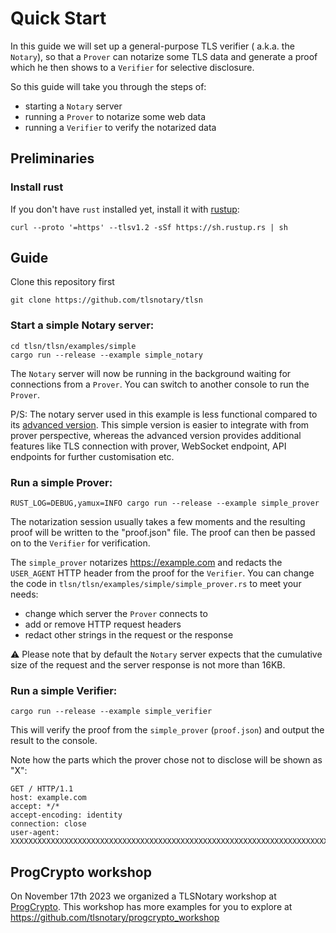 # Quick Start

In this guide we will set up a general-purpose TLS verifier ( a.k.a. the `Notary`), so that a `Prover` can notarize some TLS data and generate a proof which he then shows to a `Verifier` for selective disclosure.

So this guide will take you through the steps of:
- starting a `Notary` server
- running a `Prover` to notarize some web data
- running a `Verifier` to verify the notarized data

## Preliminaries

### Install rust

If you don't have `rust` installed yet, install it with [rustup](https://rustup.rs/):
```shell
curl --proto '=https' --tlsv1.2 -sSf https://sh.rustup.rs | sh
```

## Guide
Clone this repository first

```shell
git clone https://github.com/tlsnotary/tlsn
```

### Start a simple Notary server:

```shell
cd tlsn/tlsn/examples/simple
cargo run --release --example simple_notary
```

The `Notary` server will now be running in the background waiting for connections from a `Prover`. You can switch to another console to run the `Prover`.

P/S: The notary server used in this example is less functional compared to its [advanced version](https://github.com/tlsnotary/tlsn/tree/dev/notary-server). This simple version is easier to integrate with from prover perspective, whereas the advanced version provides additional features like TLS connection with prover, WebSocket endpoint, API endpoints for further customisation etc.

### Run a simple Prover:

```shell
RUST_LOG=DEBUG,yamux=INFO cargo run --release --example simple_prover
```

The notarization session usually takes a few moments and the resulting proof will be written to the "proof.json" file. The proof can then be passed on to the `Verifier` for verification.

The `simple_prover` notarizes <https://example.com> and redacts the `USER_AGENT` HTTP header from the proof for the `Verifier`. You can change the code in `tlsn/tlsn/examples/simple/simple_prover.rs` to meet your needs:

- change which server the `Prover` connects to
- add or remove HTTP request headers
- redact other strings in the request or the response

⚠️ Please note that by default the `Notary` server expects that the cumulative size of the request and the server response is not more than 16KB.


### Run a simple Verifier:

```shell
cargo run --release --example simple_verifier
```

This will verify the proof from the `simple_prover` (`proof.json`) and output the result to the console.

Note how the parts which the prover chose not to disclose will be shown as "X":
```plaintext
GET / HTTP/1.1
host: example.com
accept: */*
accept-encoding: identity
connection: close
user-agent: XXXXXXXXXXXXXXXXXXXXXXXXXXXXXXXXXXXXXXXXXXXXXXXXXXXXXXXXXXXXXXXXXXXXXXXXXXXXXXXXXXXXXXXXXXXXXXXXXXXXX
```


## ProgCrypto workshop

On November 17th 2023 we organized a TLSNotary workshop at [ProgCrypto](https://progcrypto.org/). This workshop has more examples for you to explore at <https://github.com/tlsnotary/progcrypto_workshop>
